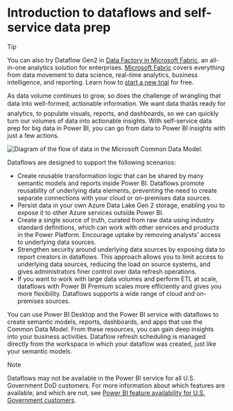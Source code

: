 Introduction to dataflows and self-service data prep
====================================================




Tip


You can also try Dataflow Gen2 in [Data Factory in Microsoft Fabric](/en-us/fabric/data-factory/), an all-in-one analytics solution for enterprises. [Microsoft Fabric](/en-us/fabric/get-started/microsoft-fabric-overview) covers everything from data movement to data science, real-time analytics, business intelligence, and reporting. Learn how to [start a new trial](/en-us/fabric/get-started/fabric-trial) for free.



As data volume continues to grow, so does the challenge of wrangling that data into well-formed, actionable information. We want data thatâs ready for analytics, to populate visuals, reports, and dashboards, so we can quickly turn our volumes of data into actionable insights. With self-service data prep for big data in Power BI, you can go from data to Power BI insights with just a few actions.



![Diagram of the flow of data in the Microsoft Common Data Model.](media/dataflows-introduction-self-service-flow.png)




Dataflows are designed to support the following scenarios:


* Create reusable transformation logic that can be shared by many semantic models and reports inside Power BI. Dataflows promote reusability of underlying data elements, preventing the need to create separate connections with your cloud or on-premises data sources.
* Persist data in your own Azure Data Lake Gen 2 storage, enabling you to expose it to other Azure services outside Power BI.
* Create a single source of truth, curated from raw data using industry standard definitions, which can work with other services and products in the Power Platform. Encourage uptake by removing analysts' access to underlying data sources.
* Strengthen security around underlying data sources by exposing data to report creators in dataflows. This approach allows you to limit access to underlying data sources, reducing the load on source systems, and gives administrators finer control over data refresh operations.
* If you want to work with large data volumes and perform ETL at scale, dataflows with Power BI Premium scales more efficiently and gives you more flexibility. Dataflows supports a wide range of cloud and on-premises sources.


You can use Power BI Desktop and the Power BI service with dataflows to create semantic models, reports, dashboards, and apps that use the Common Data Model. From these resources, you can gain deep insights into your business activities. Dataflow refresh scheduling is managed directly from the workspace in which your dataflow was created, just like your semantic models.



Note


Dataflows may not be available in the Power BI service for all U.S. Government DoD customers. For more information about which features are available, and which are not, see [Power BI feature availability for U.S. Government customers](../../enterprise/service-govus-overview#power-bi-feature-availability).



